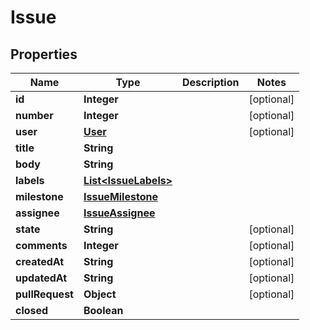 # Issue

## Properties
Name | Type | Description | Notes
------------ | ------------- | ------------- | -------------
**id** | **Integer** |  |  [optional]
**number** | **Integer** |  |  [optional]
**user** | [**User**](User.md) |  |  [optional]
**title** | **String** |  | 
**body** | **String** |  | 
**labels** | [**List&lt;IssueLabels&gt;**](IssueLabels.md) |  | 
**milestone** | [**IssueMilestone**](IssueMilestone.md) |  | 
**assignee** | [**IssueAssignee**](IssueAssignee.md) |  | 
**state** | **String** |  |  [optional]
**comments** | **Integer** |  |  [optional]
**createdAt** | **String** |  |  [optional]
**updatedAt** | **String** |  |  [optional]
**pullRequest** | **Object** |  |  [optional]
**closed** | **Boolean** |  | 
